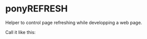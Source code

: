 # ponyREFRESH
Helper to control page refreshing while developping a web page.

Call it like this:

<script 
data-seconds=5
data-pxTOP=800 
data-scroll=1
data-active=1
src="pwnyREFRESH.js">
</script>
